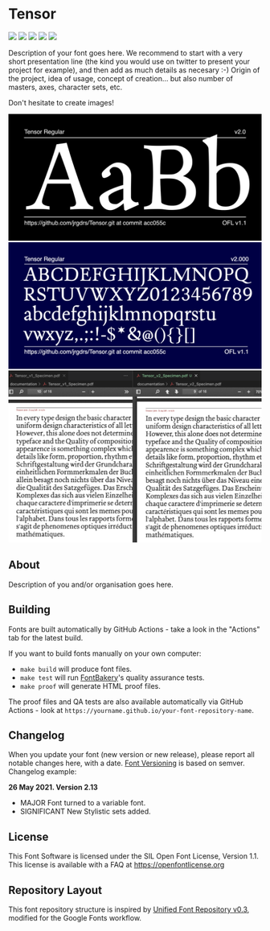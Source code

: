 # Tensor

[![][Fontspector]](https://googlefonts.github.io/googlefonts-project-template/fontspector/fontspector-report.html)
[![][OpenType]](https://googlefonts.github.io/googlefonts-project-template/fontspector/fontspector-report.html)
[![][Universal]](https://googlefonts.github.io/googlefonts-project-template/fontspector/fontspector-report.html)
[![][Google Fonts]](https://googlefonts.github.io/googlefonts-project-template/fontspector/fontspector-report.html)
[![][Glyphset]](https://googlefonts.github.io/googlefonts-project-template/fontspector/fontspector-report.html)

[Fontspector]: https://img.shields.io/endpoint?url=https%3A%2F%2Fgooglefonts.github.io%2Fgooglefonts-project-template%2Fbadges%2FFontspectorQA.json
[OpenType]: https://img.shields.io/endpoint?url=https%3A%2F%2Fgooglefonts.github.io%2Fgooglefonts-project-template%2Fbadges%2FOpentypeSpecificationChecks.json
[Universal]: https://img.shields.io/endpoint?url=https%3A%2F%2Fgooglefonts.github.io%2Fgooglefonts-project-template%2Fbadges%2FUniversalProfileChecks.json
[Google Fonts]: https://img.shields.io/endpoint?url=https%3A%2F%2Fgooglefonts.github.io%2Fgooglefonts-project-template%2Fbadges%2FFontFileChecks.json
[Outline Correctness]: https://img.shields.io/endpoint?url=https%3A%2F%2Fgooglefonts.github.io%2Fgooglefonts-project-template%2Fbadges%2FOutlineCorrectnessChecks.json
[Glyphset]: https://img.shields.io/endpoint?url=https%3A%2F%2Fgooglefonts.github.io%2Fgooglefonts-project-template%2Fbadges%2FGlyphsetChecks.json

Description of your font goes here. We recommend to start with a very short presentation line (the kind you would use on twitter to present your project for example), and then add as much details as necesary :-) Origin of the project, idea of usage, concept of creation… but also number of masters, axes, character sets, etc.

Don't hesitate to create images!

![Sample Image](documentation/image1.png)
![Sample Image](documentation/image-Tensor-Regular.png)
![Sample Image](documentation/Tensorv1_v2.png)

## About

Description of you and/or organisation goes here.

## Building

Fonts are built automatically by GitHub Actions - take a look in the "Actions" tab for the latest build.

If you want to build fonts manually on your own computer:

- `make build` will produce font files.
- `make test` will run [FontBakery](https://github.com/googlefonts/fontbakery)'s quality assurance tests.
- `make proof` will generate HTML proof files.

The proof files and QA tests are also available automatically via GitHub Actions - look at `https://yourname.github.io/your-font-repository-name`.

## Changelog

When you update your font (new version or new release), please report all notable changes here, with a date.
[Font Versioning](https://github.com/googlefonts/gf-docs/tree/main/Spec#font-versioning) is based on semver.
Changelog example:

**26 May 2021. Version 2.13**

- MAJOR Font turned to a variable font.
- SIGNIFICANT New Stylistic sets added.

## License

This Font Software is licensed under the SIL Open Font License, Version 1.1.
This license is available with a FAQ at https://openfontlicense.org

## Repository Layout

This font repository structure is inspired by [Unified Font Repository v0.3](https://github.com/unified-font-repository/Unified-Font-Repository), modified for the Google Fonts workflow.
